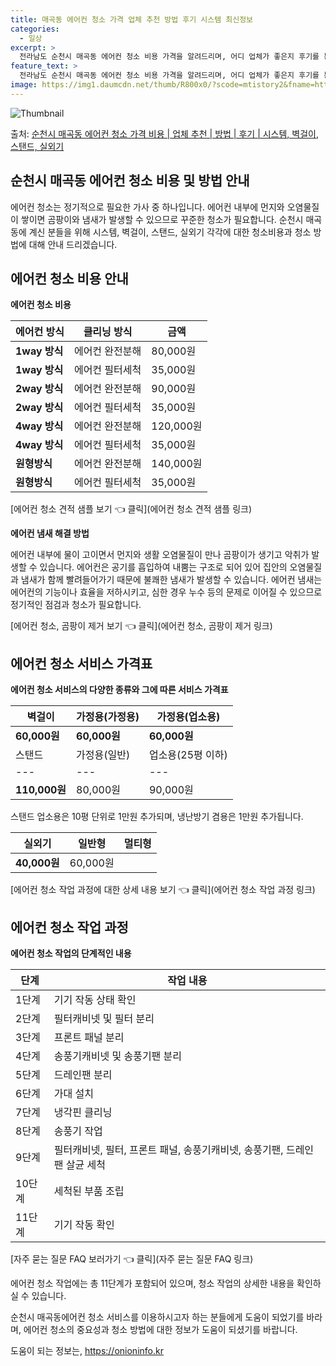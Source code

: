```yaml
---
title: 매곡동 에어컨 청소 가격 업체 추천 방법 후기 시스템 최신정보
categories:
  - 일상
excerpt: >
  전라남도 순천시 매곡동 에어컨 청소 비용 가격을 알려드리며, 어디 업체가 좋은지 후기를 통해 알아보겠습니다. 현재 글에서는 시스템, 벽걸이, 스탠드, 실외기 각각에 대해 청소 비용이 나와 있으니 참고하시면 되겠습니다. 에어컨 분해 청소 방법 보기 👈 클릭셀프 에어컨 청소 방법 보기👈 클릭순천시 매곡동 에어컨 청소 비용시스템에어컨 방식클리닝방식금액1way 방식에어컨 완전분해80,000원1way 방식에어컨 필터세척35,000원2way 방식에어컨 완전분해90,000원2way 방식에어컨 필터세척35,000원4way 방식에어컨 완전분해120,000원4way 방식에어컨 필터세척35,000원원형방식에어컨 완전분해140,000원원형방식에어컨 필터세척35,000원에어컨 청소 견적 샘플 보기 👈 클릭에어컨 냄새의 원인에어..
feature_text: >
  전라남도 순천시 매곡동 에어컨 청소 비용 가격을 알려드리며, 어디 업체가 좋은지 후기를 통해 알아보겠습니다. 현재 글에서는 시스템, 벽걸이, 스탠드, 실외기 각각에 대해 청소 비용이 나와 있으니 참고하시면 되겠습니다. 에어컨 분해 청소 방법 보기 👈 클릭셀프 에어컨 청소 방법 보기👈 클릭순천시 매곡동 에어컨 청소 비용시스템에어컨 방식클리닝방식금액1way 방식에어컨 완전분해80,000원1way 방식에어컨 필터세척35,000원2way 방식에어컨 완전분해90,000원2way 방식에어컨 필터세척35,000원4way 방식에어컨 완전분해120,000원4way 방식에어컨 필터세척35,000원원형방식에어컨 완전분해140,000원원형방식에어컨 필터세척35,000원에어컨 청소 견적 샘플 보기 👈 클릭에어컨 냄새의 원인에어..
image: https://img1.daumcdn.net/thumb/R800x0/?scode=mtistory2&fname=https%3A%2F%2Fblog.kakaocdn.net%2Fdn%2FcgqyVY%2FbtsHw5S4mn1%2FFns8gciowEdeQoodqSDAs0%2Fimg.webp
---
```


![Thumbnail](https://img1.daumcdn.net/thumb/R800x0/?scode=mtistory2&fname=https%3A%2F%2Fblog.kakaocdn.net%2Fdn%2FcgqyVY%2FbtsHw5S4mn1%2FFns8gciowEdeQoodqSDAs0%2Fimg.webp)

<p>출처: <a href="https://onioninfo.kr/entry/%EC%88%9C%EC%B2%9C%EC%8B%9C-%EB%A7%A4%EA%B3%A1%EB%8F%99-%EC%97%90%EC%96%B4%EC%BB%A8-%EC%B2%AD%EC%86%8C-%EA%B0%80%EA%B2%A9-%EB%B9%84%EC%9A%A9-%EC%97%85%EC%B2%B4-%EC%B6%94%EC%B2%9C-%EB%B0%A9%EB%B2%95-%ED%9B%84%EA%B8%B0-%EC%8B%9C%EC%8A%A4%ED%85%9C-%EB%B2%BD%EA%B1%B8%EC%9D%B4-%EC%8A%A4%ED%83%A0%EB%93%9C-%EC%8B%A4%EC%99%B8%EA%B8%B0" rel="dofollow">순천시 매곡동 에어컨 청소 가격 비용 | 업체 추천 | 방법 | 후기 | 시스템, 벽걸이, 스탠드, 실외기</a> </p>

## 순천시 매곡동 에어컨 청소 비용 및 방법 안내



에어컨 청소는 정기적으로 필요한 가사 중 하나입니다. 에어컨 내부에 먼지와 오염물질이 쌓이면 곰팡이와 냄새가 발생할 수 있으므로 꾸준한
청소가 필요합니다. 순천시 매곡동에 계신 분들을 위해 시스템, 벽걸이, 스탠드, 실외기 각각에 대한 청소비용과 청소 방법에 대해 안내
드리겠습니다.

## 에어컨 청소 비용 안내

**에어컨 청소 비용**

에어컨 방식 | 클리닝 방식 | 금액  
---|---|---  
**1way 방식** | 에어컨 완전분해 | 80,000원  
**1way 방식** | 에어컨 필터세척 | 35,000원  
**2way 방식** | 에어컨 완전분해 | 90,000원  
**2way 방식** | 에어컨 필터세척 | 35,000원  
**4way 방식** | 에어컨 완전분해 | 120,000원  
**4way 방식** | 에어컨 필터세척 | 35,000원  
**원형방식** | 에어컨 완전분해 | 140,000원  
**원형방식** | 에어컨 필터세척 | 35,000원  
  
[에어컨 청소 견적 샘플 보기 👈 클릭](에어컨 청소 견적 샘플 링크)

**에어컨 냄새 해결 방법**

에어컨 내부에 물이 고이면서 먼지와 생활 오염물질이 만나 곰팡이가 생기고 악취가 발생할 수 있습니다. 에어컨은 공기를 흡입하여 내뿜는 구조로
되어 있어 집안의 오염물질과 냄새가 함께 빨려들어가기 때문에 불쾌한 냄새가 발생할 수 있습니다. 에어컨 냄새는 에어컨의 기능이나 효율을
저하시키고, 심한 경우 누수 등의 문제로 이어질 수 있으므로 정기적인 점검과 청소가 필요합니다.

[에어컨 청소, 곰팡이 제거 보기 👈 클릭](에어컨 청소, 곰팡이 제거 링크)

## 에어컨 청소 서비스 가격표

**에어컨 청소 서비스의 다양한 종류와 그에 따른 서비스 가격표**

벽걸이 | 가정용(가정용) | 가정용(업소용)  
---|---|---  
**60,000원** | **60,000원** | **60,000원**  
스탠드 | 가정용(일반) | 업소용(25평 이하) | 업소용(25평 이상)  
---|---|---|---  
**110,000원** | 80,000원 | 90,000원  
  
스탠드 업소용은 10평 단위로 1만원 추가되며, 냉난방기 겸용은 1만원 추가됩니다.

실외기 | 일반형 | 멀티형  
---|---|---  
**40,000원** | 60,000원  
  
[에어컨 청소 작업 과정에 대한 상세 내용 보기 👈 클릭](에어컨 청소 작업 과정 링크)

## 에어컨 청소 작업 과정

**에어컨 청소 작업의 단계적인 내용**

단계 | 작업 내용  
---|---  
1단계 | 기기 작동 상태 확인  
2단계 | 필터캐비넷 및 필터 분리  
3단계 | 프론트 패널 분리  
4단계 | 송풍기캐비넷 및 송풍기팬 분리  
5단계 | 드레인팬 분리  
6단계 | 가대 설치  
7단계 | 냉각핀 클리닝  
8단계 | 송풍기 작업  
9단계 | 필터캐비넷, 필터, 프론트 패널, 송풍기캐비넷, 송풍기팬, 드레인팬 살균 세척  
10단계 | 세척된 부품 조립  
11단계 | 기기 작동 확인  
  
[자주 묻는 질문 FAQ 보러가기 👈 클릭](자주 묻는 질문 FAQ 링크)

에어컨 청소 작업에는 총 11단계가 포함되어 있으며, 청소 작업의 상세한 내용을 확인하실 수 있습니다.

순천시 매곡동에어컨 청소 서비스를 이용하시고자 하는 분들에게 도움이 되었기를 바라며, 에어컨 청소의 중요성과 청소 방법에 대한 정보가 도움이
되셨기를 바랍니다.



 

도움이 되는 정보는, <a href="https://onioninfo.kr" rel="dofollow">https://onioninfo.kr</a>


